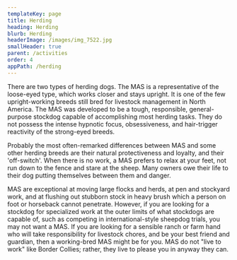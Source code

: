 ```yaml
---
templateKey: page
title: Herding
heading: Herding
blurb: Herding
headerImage: /images/img_7522.jpg
smallHeader: true
parent: /activities
order: 4
appPath: /herding
---
```

There are two types of herding dogs. The MAS is a representative of the loose-eyed type, which works closer and stays upright. It is one of the few upright-working breeds still bred for livestock management in North America. The MAS was developed to be a tough, responsible, general-purpose stockdog capable of accomplishing most herding tasks. They do not possess the intense hypnotic focus, obsessiveness, and hair-trigger reactivity of the strong-eyed breeds.

<styled-image class="right" src="/images/64267190_634343370406667_5991369053095067648_n.jpg" alt="alt" title="title"></styled-image>

Probably the most often-remarked differences between MAS and some other herding breeds are their natural protectiveness and loyalty, and their 'off-switch'. When there is no work, a MAS prefers to relax at your feet, not run down to the fence and stare at the sheep. Many owners owe their life to their dog putting themselves between them and danger. 

MAS are exceptional at moving large flocks and herds, at pen and stockyard work, and at flushing out stubborn stock in heavy brush which a person on foot or horseback cannot penetrate. However, if you are looking for a stockdog for specialized work at the outer limits of what stockdogs are capable of, such as competing in international-style sheepdog trials, you may not want a MAS. If you are looking for a sensible ranch or farm hand who will take responsibility for livestock chores, and be your best friend and guardian, then a working-bred MAS might be for you. MAS do not "live to work" like Border Collies; rather, they live to please you in anyway they can.
